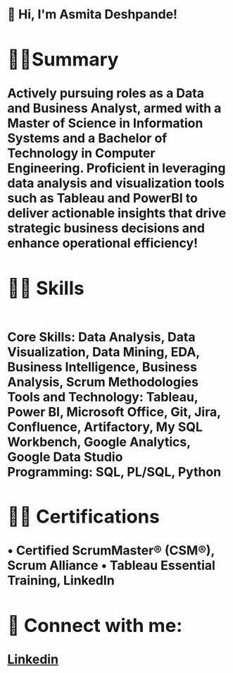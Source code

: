 <h1> 👋 Hi, I'm Asmita Deshpande! <br/><a >
<h2> 🙇‍♂️Summary</h2>
Actively pursuing roles as a Data and Business Analyst, armed with a Master of Science in Information Systems and a Bachelor of Technology in Computer Engineering. Proficient in leveraging data analysis and visualization tools such as Tableau and PowerBI to deliver actionable insights that drive strategic business decisions and enhance operational efficiency!


<h2>👨‍💻 Skills</h2>
<b><br>Core Skills:</b> Data Analysis, Data Visualization, Data Mining, EDA, Business Intelligence, Business Analysis, Scrum Methodologies
<b><br>Tools and Technology:</b>	Tableau, Power BI, Microsoft Office, Git, Jira, Confluence, Artifactory, My SQL Workbench, Google Analytics, Google Data Studio
<b><br>Programming:</b>	SQL, PL/SQL, Python

<h2>👨‍💻 Certifications </h2>
•	Certified ScrumMaster® (CSM®), Scrum Alliance 
•	Tableau Essential Training, LinkedIn

<h2> 🤳 Connect with me:</h2>

[Linkedin] 


[linkedin]: https://www.linkedin.com/in/asmita-deshpande/



